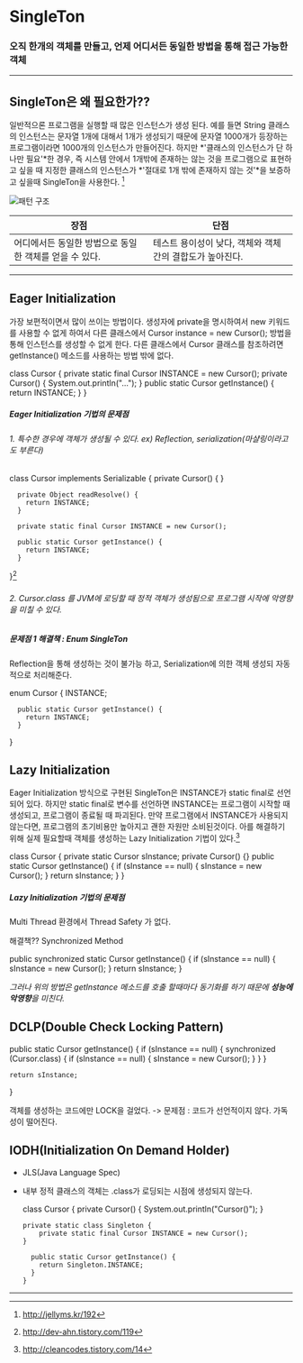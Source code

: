 # SingleTon
### 오직 한개의 객체를 만들고, 언제 어디서든 동일한 방법을 통해 접근 가능한 객체

-------

## SingleTon은 왜 필요한가??
일반적으론 프로그램을 실행할 때 많은 인스턴스가 생성 된다. 예를 들면 String 클래스의 인스턴스는 문자열 1개에 대해서 1개가 생성되기 때문에 문자열 1000개가 등장하는 프로그램이라면 1000개의 인스턴스가 만들어진다. 하지만 *'클래스의 인스턴스가 단 하나만 필요'*한 경우, 즉 시스템 안에서 1개밖에 존재하는 않는 것을 프로그램으로 표현하고 싶을 때 지정한 클래스의 인스턴스가 *'절대로 1개 밖에 존재하지 않는 것'*을 보증하고 싶을때 SingleTon을 사용한다. [^1]

![패턴 구조](https://upload.wikimedia.org/wikipedia/commons/thumb/f/fb/Singleton_UML_class_diagram.svg/500px-Singleton_UML_class_diagram.svg.png)

장점 | 단점
--- | ---
어디에서든 동일한 방법으로 동일한 객체를 얻을 수 있다. | 테스트 용이성이 낮다, 객체와 객체간의 결합도가 높아진다.

-------

## Eager Initialization
가장 보편적이면서 많이 쓰이는 방법이다. 생성자에 private을 명시하여서 new 키워드를 사용할 수 없게 하여서 다른 클래스에서 Cursor instance = new Cursor(); 방법을 통해 인스턴스를 생성할 수 없게 한다. 다른 클래스에서 Cursor 클래스를 참조하려면 getInstance() 메소드를 사용하는 방법 밖에 없다.

  class Cursor {
      private static final Cursor INSTANCE = new Cursor();
      private Cursor() {
          System.out.println("...");
      }
      public static Cursor getInstance() {
          return INSTANCE;
      }
  }

##### **Eager Initialization 기법의 문제점** 
###### 1. 특수한 경우에 객체가 생성될 수 있다. ex) Reflection, serialization(마샬링이라고도 부른다)

  class Cursor implements Serializable {
      private Cursor() {
      }
   
      private Object readResolve() {
        return INSTANCE;
      }
   
      private static final Cursor INSTANCE = new Cursor();
  
      public static Cursor getInstance() {
        return INSTANCE;
      }
  }[^2]

###### 2. Cursor.class 를 JVM에 로딩할 때 정적 객체가 생성됨으로 프로그램 시작에 악영향을 미칠 수 있다.

##### 문제점 1 해결책 : Enum SingleTon
Reflection을 통해 생성하는 것이 불가능 하고, Serialization에 의한 객체 생성되 자동적으로 처리해준다.

  enum Cursor {
      INSTANCE;
  
      public static Cursor getInstance() {
        return INSTANCE;
      }
  }

## Lazy Initialization
Eager Initialization 방식으로 구현된 SingleTon은 INSTANCE가 static final로 선언 되어 있다. 하지만 static final로 변수를 선언하면 INSTANCE는 프로그램이 시작할 때 생성되고, 프로그램이 종료될 때 파괴된다. 만약 프로그램에서 INSTANCE가 사용되지 않는다면, 프로그램의 초기비용만 높아지고 괜한 자원만 소비된것이다. 아를 해결하기 위해 실제 필요할때 객체를 생성하는 Lazy Initialization 기법이 있다.[^3] 

  class Cursor {
      private static Cursor sInstance;
      private Cursor() {}
      public static Cursor getInstance() {
          if (sInstance == null) {
              sInstance = new Cursor();
          }
          return sInstance;
      }
  }

##### **Lazy Initialization 기법의 문제점** 
Multi Thread 환경에서 Thread Safety 가 없다.

해결책?? Synchronized Method
  
  public synchronized static Cursor getInstance() {
      if (sInstance == null) {
          sInstance = new Cursor();
      }
      return sInstance;
  }

*그러나 위의 방법은 getInstance 메소드를 호출 할때마다 동기화를 하기 때문에 **성능에 악영향**을 미친다.*

## DCLP(Double Check Locking Pattern)

  public static Cursor getInstance() {
    if (sInstance == null) {
      synchronized (Cursor.class) {
          if (sInstance == null) {
          sInstance = new Cursor();
          }
      }
    }

    return sInstance;
  }

객체를 생성하는 코드에만 LOCK을 걸었다.
-> 문제점 : 코드가 선언적이지 않다. 가독성이 떨어진다.

## IODH(Initialization On Demand Holder)
- JLS(Java Language Spec)
- 내부 정적 클래스의 객체는 .class가 로딩되는 시점에 생성되지 않는다.

    class Cursor {
      private Cursor() {
        System.out.println("Cursor()");
      }
      
      private static class Singleton {
          private static final Cursor INSTANCE = new Cursor();
      }
    
        public static Cursor getInstance() {
          return Singleton.INSTANCE;
        }
      }

----------

[^1]:http://jellyms.kr/192

[^2]:http://dev-ahn.tistory.com/119

[^3]:http://cleancodes.tistory.com/14